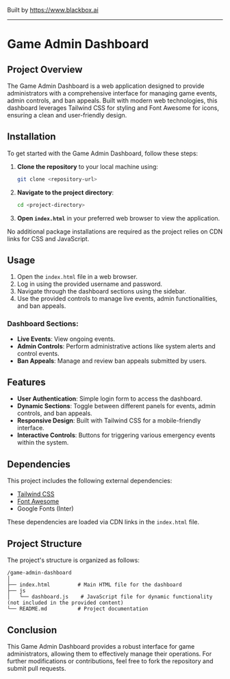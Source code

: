 
Built by https://www.blackbox.ai

---

# Game Admin Dashboard

## Project Overview
The Game Admin Dashboard is a web application designed to provide administrators with a comprehensive interface for managing game events, admin controls, and ban appeals. Built with modern web technologies, this dashboard leverages Tailwind CSS for styling and Font Awesome for icons, ensuring a clean and user-friendly design.

## Installation
To get started with the Game Admin Dashboard, follow these steps:

1. **Clone the repository** to your local machine using:
   ```bash
   git clone <repository-url>
   ```
2. **Navigate to the project directory**:
   ```bash
   cd <project-directory>
   ```
3. **Open `index.html`** in your preferred web browser to view the application.

No additional package installations are required as the project relies on CDN links for CSS and JavaScript.

## Usage
1. Open the `index.html` file in a web browser.
2. Log in using the provided username and password.
3. Navigate through the dashboard sections using the sidebar.
4. Use the provided controls to manage live events, admin functionalities, and ban appeals.

### Dashboard Sections:
- **Live Events**: View ongoing events.
- **Admin Controls**: Perform administrative actions like system alerts and control events.
- **Ban Appeals**: Manage and review ban appeals submitted by users.

## Features
- **User Authentication**: Simple login form to access the dashboard.
- **Dynamic Sections**: Toggle between different panels for events, admin controls, and ban appeals.
- **Responsive Design**: Built with Tailwind CSS for a mobile-friendly interface.
- **Interactive Controls**: Buttons for triggering various emergency events within the system.

## Dependencies
This project includes the following external dependencies:
- [Tailwind CSS](https://tailwindcss.com/)
- [Font Awesome](https://fontawesome.com/)
- Google Fonts (Inter)

These dependencies are loaded via CDN links in the `index.html` file.

## Project Structure
The project's structure is organized as follows:

```
/game-admin-dashboard
│
├── index.html         # Main HTML file for the dashboard
├── js
│   └── dashboard.js    # JavaScript file for dynamic functionality (not included in the provided content)
└── README.md          # Project documentation
```

## Conclusion
This Game Admin Dashboard provides a robust interface for game administrators, allowing them to effectively manage their operations. For further modifications or contributions, feel free to fork the repository and submit pull requests.